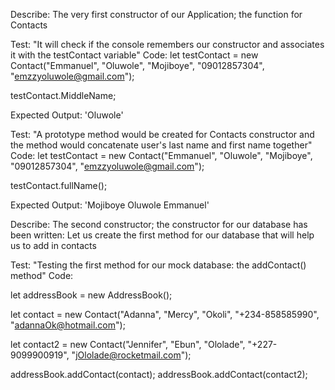<!-- Starting the addressBOOK project -->

<!-- Starting this project I Emmanuel will try as much as possible to break things down for anyone and everyone's understanding.... YES we will be needing a databasa, a mock one would be created but before that let's write some functions and some lovely methods too -->

<!-- Testing for all the functions in our business logic -->

<!-- The first test is a test to check if the constructor for taking user details such as firstname, lastname, email, e.t.c is working -->


Describe: The very first constructor of our Application; the function for Contacts 

Test: "It will check if the console remembers our constructor and associates it with the testContact variable"
Code: let testContact = new Contact("Emmanuel", "Oluwole", "Mojiboye", "09012857304", "emzzyoluwole@gmail.com");

testContact.MiddleName;

Expected Output: 'Oluwole'

Test: "A prototype method would be created for Contacts constructor and the method would concatenate user's last name and first name together"
Code: let testContact = new Contact("Emmanuel", "Oluwole", "Mojiboye", "09012857304", "emzzyoluwole@gmail.com");
<!-- this first one is for re instantiating our variable then to test now we do: -->
testContact.fullName();

Expected Output: 'Mojiboye Oluwole Emmanuel'


Describe: The second constructor; the constructor for our database has been written: Let us create the first method for our database that will help us to add in contacts

Test: "Testing the first method for our mock database: the addContact() method"
Code:

let addressBook = new AddressBook(); 
<!-- we first instantiate(create) AddressBook object -->

let contact = new Contact("Adanna", "Mercy", "Okoli", "+234-858585990", "adannaOk@hotmail.com");

let contact2 = new Contact("Jennifer", "Ebun", "Ololade", "+227-9099900919", "jOlolade@rocketmail.com");
<!-- The contact and contact2 variables were new objects created for our AddressBook database -->
addressBook.addContact(contact);
addressBook.addContact(contact2);
<!-- using our new method to store our contacts in the database -->
